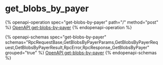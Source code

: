 # get\_blobs\_by\_payer

{% openapi-operation spec="get-blobs-by-payer" path="/" method="post" %}
[OpenAPI get-blobs-by-payer](https://gitbook-x-prod-openapi.4401d86825a13bf607936cc3a9f3897a.r2.cloudflarestorage.com/raw/2c48976580d8b8cd723b7793ecba5e50cc320061789977972b7588a7c6a5688a.yaml?X-Amz-Algorithm=AWS4-HMAC-SHA256&X-Amz-Content-Sha256=UNSIGNED-PAYLOAD&X-Amz-Credential=dce48141f43c0191a2ad043a6888781c%2F20250715%2Fauto%2Fs3%2Faws4_request&X-Amz-Date=20250715T200342Z&X-Amz-Expires=172800&X-Amz-Signature=d64cbb8812a8d7a489a9c29f6dc22ae5e53d2f5f1316d586a766cefc486b9a4b&X-Amz-SignedHeaders=host&x-amz-checksum-mode=ENABLED&x-id=GetObject)
{% endopenapi-operation %}

{% openapi-schemas spec="get-blobs-by-payer" schemas="RpcRequestBase,GetBlobsByPayerParams,GetBlobsByPayerRequest,GetBlobsByPayerResult,RpcError,RpcResponse_GetBlobsByPayer" grouped="true" %}
[OpenAPI get-blobs-by-payer](https://gitbook-x-prod-openapi.4401d86825a13bf607936cc3a9f3897a.r2.cloudflarestorage.com/raw/2c48976580d8b8cd723b7793ecba5e50cc320061789977972b7588a7c6a5688a.yaml?X-Amz-Algorithm=AWS4-HMAC-SHA256&X-Amz-Content-Sha256=UNSIGNED-PAYLOAD&X-Amz-Credential=dce48141f43c0191a2ad043a6888781c%2F20250715%2Fauto%2Fs3%2Faws4_request&X-Amz-Date=20250715T200342Z&X-Amz-Expires=172800&X-Amz-Signature=d64cbb8812a8d7a489a9c29f6dc22ae5e53d2f5f1316d586a766cefc486b9a4b&X-Amz-SignedHeaders=host&x-amz-checksum-mode=ENABLED&x-id=GetObject)
{% endopenapi-schemas %}
